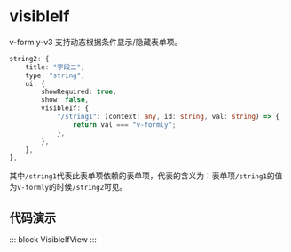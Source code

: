 # visibleIf

v-formly-v3 支持动态根据条件显示/隐藏表单项。

```ts {7-10}
string2: {
    title: "字段二",
    type: "string",
    ui: {
        showRequired: true,
        show: false,
        visibleIf: {
            "/string1": (context: any, id: string, val: string) => {
                return val === "v-formly";
            },
        },
    },
},
```

其中`/string1`代表此表单项依赖的表单项，代表的含义为：表单项`/string1`的值为`v-formly`的时候`/string2`可见。

## 代码演示

::: block
VisibleIfView
:::
